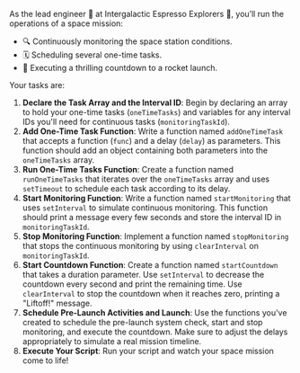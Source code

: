 As the lead engineer 👷 at Intergalactic Espresso Explorers 💫, you’ll run the operations of a space mission:

- 🔍 Continuously monitoring the space station conditions.
- 🗓️ Scheduling several one-time tasks.
- 🚀 Executing a thrilling countdown to a rocket launch.

Your tasks are:

1. **Declare the Task Array and the Interval ID**: Begin by declaring an array to hold your one-time tasks (`oneTimeTasks`) and variables for any interval IDs you'll need for continuous tasks (`monitoringTaskId`).
2. **Add One-Time Task Function**: Write a function named `addOneTimeTask` that accepts a function (`func`) and a delay (`delay`) as parameters. This function should add an object containing both parameters into the `oneTimeTasks` array.
3. **Run One-Time Tasks Function**: Create a function named `runOneTimeTasks` that iterates over the `oneTimeTasks` array and uses `setTimeout` to schedule each task according to its delay.
4. **Start Monitoring Function**: Write a function named `startMonitoring` that uses `setInterval` to simulate continuous monitoring. This function should print a message every few seconds and store the interval ID in `monitoringTaskId`.
5. **Stop Monitoring Function**: Implement a function named `stopMonitoring` that stops the continuous monitoring by using `clearInterval` on `monitoringTaskId`.
6. **Start Countdown Function**: Create a function named `startCountdown` that takes a duration parameter. Use `setInterval` to decrease the countdown every second and print the remaining time. Use `clearInterval` to stop the countdown when it reaches zero, printing a "Liftoff!" message.
7. **Schedule Pre-Launch Activities and Launch**: Use the functions you've created to schedule the pre-launch system check, start and stop monitoring, and execute the countdown. Make sure to adjust the delays appropriately to simulate a real mission timeline.
8. **Execute Your Script**: Run your script and watch your space mission come to life!
